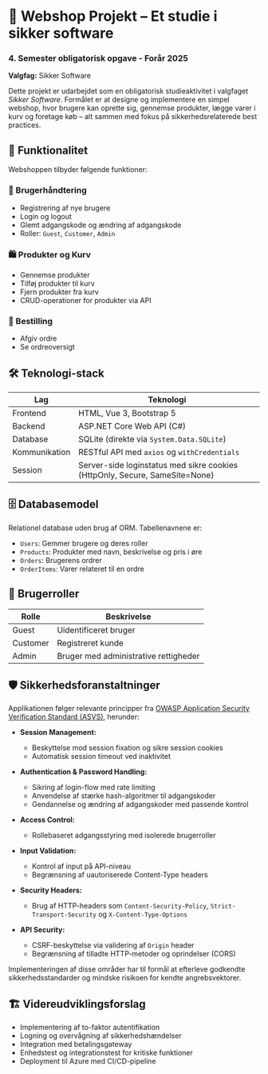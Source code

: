 # 🛒 Webshop Projekt – Et studie i sikker software

### 4. Semester obligatorisk opgave - Forår 2025
**Valgfag:** Sikker Software

Dette projekt er udarbejdet som en obligatorisk studieaktivitet i valgfaget *Sikker Software*. Formålet er at designe og implementere en simpel webshop, hvor brugere kan oprette sig, gennemse produkter, lægge varer i kurv og foretage køb – alt sammen med fokus på sikkerhedsrelaterede best practices.

## 🧩 Funktionalitet

Webshoppen tilbyder følgende funktioner:

### 👥 Brugerhåndtering
- Registrering af nye brugere
- Login og logout
- Glemt adgangskode og ændring af adgangskode
- Roller: `Guest`, `Customer`, `Admin`

### 🛍️ Produkter og Kurv
- Gennemse produkter
- Tilføj produkter til kurv
- Fjern produkter fra kurv
- CRUD-operationer for produkter via API

### 🛒 Bestilling
- Afgiv ordre
- Se ordreoversigt

## 🛠️ Teknologi-stack

| Lag        | Teknologi                      |
|------------|--------------------------------|
| Frontend   | HTML, Vue 3, Bootstrap 5       |
| Backend    | ASP.NET Core Web API (C#)      |
| Database   | SQLite (direkte via `System.Data.SQLite`) |
| Kommunikation | RESTful API med `axios` og `withCredentials` |
| Session    | Server-side loginstatus med sikre cookies (HttpOnly, Secure, SameSite=None) |


## 🗄️ Databasemodel

Relationel database uden brug af ORM. Tabellenavnene er:

- `Users`: Gemmer brugere og deres roller
- `Products`: Produkter med navn, beskrivelse og pris i øre
- `Orders`: Brugerens ordrer
- `OrderItems`: Varer relateret til en ordre

## 🧾 Brugerroller

| Rolle     | Beskrivelse               |
|-----------|---------------------------|
| Guest     | Uidentificeret bruger     |
| Customer  | Registreret kunde         |
| Admin     | Bruger med administrative rettigheder |


## 🛡️ Sikkerhedsforanstaltninger

Applikationen følger relevante principper fra [OWASP Application Security Verification Standard (ASVS)](https://owasp.org/www-project-application-security-verification-standard/), herunder:

- **Session Management:**
  - Beskyttelse mod session fixation og sikre session cookies
  - Automatisk session timeout ved inaktivitet

- **Authentication & Password Handling:**
  - Sikring af login-flow med rate limiting
  - Anvendelse af stærke hash-algoritmer til adgangskoder
  - Gendannelse og ændring af adgangskoder med passende kontrol

- **Access Control:**
  - Rollebaseret adgangsstyring med isolerede brugerroller

- **Input Validation:**
  - Kontrol af input på API-niveau
  - Begrænsning af uautoriserede Content-Type headers

- **Security Headers:**
  - Brug af HTTP-headers som `Content-Security-Policy`, `Strict-Transport-Security` og `X-Content-Type-Options`

- **API Security:**
  - CSRF-beskyttelse via validering af `Origin` header
  - Begrænsning af tilladte HTTP-metoder og oprindelser (CORS)
 
Implementeringen af disse områder har til formål at efterleve godkendte sikkerhedsstandarder og mindske risikoen for kendte angrebsvektorer.

## 🏗️ Videreudviklingsforslag

- Implementering af to-faktor autentifikation
- Logning og overvågning af sikkerhedshændelser
- Integration med betalingsgateway
- Enhedstest og integrationstest for kritiske funktioner
- Deployment til Azure med CI/CD-pipeline



